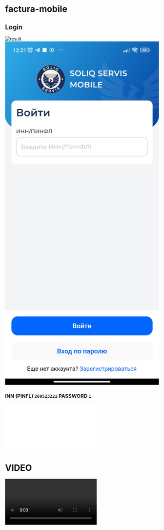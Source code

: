 # factura-mobile

## Login

![result]()
<img src="2023-04-03_15.07.38.jpg" width="628" heigh="1000"/>

### INN (PINFL) `200523221` PASSWORD `1`



![KEY FILE](DS2005232210084.pfx)

# VIDEO
![result](Screenrecorder-2023-04-03-11-15-28-910_resized.mp4)

